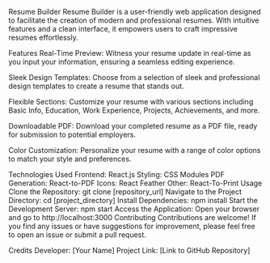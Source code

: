 Resume Builder
Resume Builder is a user-friendly web application designed to facilitate the creation of modern and professional resumes. With intuitive features and a clean interface, it empowers users to craft impressive resumes effortlessly.

Features
Real-Time Preview: Witness your resume update in real-time as you input your information, ensuring a seamless editing experience.

Sleek Design Templates: Choose from a selection of sleek and professional design templates to create a resume that stands out.

Flexible Sections: Customize your resume with various sections including Basic Info, Education, Work Experience, Projects, Achievements, and more.

Downloadable PDF: Download your completed resume as a PDF file, ready for submission to potential employers.

Color Customization: Personalize your resume with a range of color options to match your style and preferences.

Technologies Used
Frontend: React.js
Styling: CSS Modules
PDF Generation: React-to-PDF
Icons: React Feather
Other: React-To-Print
Usage
Clone the Repository: git clone [repository_url]
Navigate to the Project Directory: cd [project_directory]
Install Dependencies: npm install
Start the Development Server: npm start
Access the Application: Open your browser and go to http://localhost:3000
Contributing
Contributions are welcome! If you find any issues or have suggestions for improvement, please feel free to open an issue or submit a pull request.

Credits
Developer: [Your Name]
Project Link: [Link to GitHub Repository]
